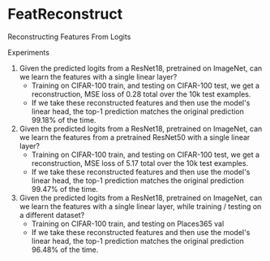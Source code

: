 # FeatReconstruct
Reconstructing Features From Logits
 
Experiments
1. Given the predicted logits from a ResNet18, pretrained on ImageNet, can we learn the features with a single linear layer?
    * Training on CIFAR-100 train, and testing on CIFAR-100 test, we get a reconstruction, MSE loss of 0.28 total over the 10k test examples.
    * If we take these reconstructed features and then use the model's linear head, the top-1 prediction matches the original prediction 99.18% of the time.
2. Given the predicted logits from a ResNet18, pretrained on ImageNet, can we learn the features from a pretrained ResNet50 with a single linear layer?
    * Training on CIFAR-100 train, and testing on CIFAR-100 test, we get a reconstruction, MSE loss of 5.17 total over the 10k test examples.
    * If we take these reconstructed features and then use the model's linear head, the top-1 prediction matches the original prediction 99.47% of the time.
3. Given the predicted logits from a ResNet18, pretrained on ImageNet, can we learn the features with a single linear layer, while training / testing on a different dataset?
    * Training on CIFAR-100 train, and testing on Places365 val
    * If we take these reconstructed features and then use the model's linear head, the top-1 prediction matches the original prediction 96.48% of the time.